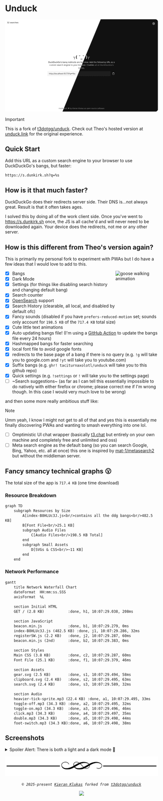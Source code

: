 # Unduck

![dark and light modes of the app](.github/images/both.webp)

> [!IMPORTANT]
> This is a fork of [t3dotgg/unduck](https://github.com/t3dotgg/unduck). Check out Theo's hosted version at [unduck.link](https://unduck.link) for the original experience.

## Quick Start

Add this URL as a custom search engine to your browser to use DuckDuckGo's bangs, but faster:
```
https://s.dunkirk.sh?q=%s
```

## How is it that much faster?

DuckDuckGo does their redirects server side. Their DNS is...not always great. Result is that it often takes ages.

I solved this by doing all of the work client side. Once you've went to https://s.dunkirk.sh once, the JS is all cache'd and will never need to be downloaded again. Your device does the redirects, not me or any other server.

## How is this different from Theo's version again?

This is primarily my personal fork to experiment with PWAs but I do have a few ideas that I would love to add to this.

<img align="right" width="140" height="140" src="https://raw.githubusercontent.com/taciturnaxolotl/unduck/main/public/goose.gif" alt="goose walking animation"/>

- [x] Bangs
- [x] Dark Mode
- [x] Settings (for things like disabling search history and changing default bang)
- [x] Search counter
- [x] [OpenSearch](https://developer.mozilla.org/en-US/docs/Web/XML/Guides/OpenSearch) support
- [x] Search History (clearable, all local, and disabled by default ofc)
- [x] Fancy sounds (disabled if you have `prefers-reduced-motion` set; sounds only account for `198.5 KB` of the `717.4 KB` total size)
- [x] Cute little text animations
- [x] Auto updating bangs file! (I'm using a [GitHub Action](https://github.com/taciturnaxolotl/unduck/actions/workflows/update-bangs.yaml) to update the bangs file every 24 hours)
- [x] Hashmapped bangs for faster searching
- [x] local font file to avoid google fonts
- [x] redirects to the base page of a bang if there is no query (e.g. `!g` will take you to google.com and `!yt` will take you to youtube.com)
- [x] Suffix bangs (e.g. `ghr! taciturnaxolotl/unduck` will take you to this github repo)
- [x] Quick settings (e.g. `!settings` or `!` will take you to the settings page)
- [ ] ~Search suggestions~ (as far as I can tell this essentially impossible to do natively with either firefox or chrome; please correct me if I'm wrong though. In this case I would very much love to be wrong)

and then some more really ambitious stuff like:

> [!NOTE]
> Umm yeah, I know I might not get to all of that and yes this is essentially me finally discovering PWAs and wanting to smash everything into one lol.

- [ ] Omptimistic UI chat wrapper (basically [t3.chat](https://t3.chat) but entirely on your own machine and completely free and unlimited and oss)
- [ ] Meta search engine as the default bang (so you can search Google, Bing, Yahoo, etc. all at once) this one is inspired by [mat-1/metasearch2](https://github.com/mat-1/metasearch2) but without the middleman server.

## Fancy smancy technical graphs 😮

The total size of the app is `717.4 KB` (one time download)

### Resource Breakdown

```mermaid
graph TD
    subgraph Resources by Size
        A[index-B8HLUc3J.js<br/>contains all the ddg bangs<br/>482.5 KB]
        B[Font File<br/>25.1 KB]
        subgraph Audio Files
            C[Audio Files<br/>198.5 KB Total]
        end
        subgraph Small Assets
            D[SVGs & CSS<br/>~11 KB]
        end
    end
```

### Network Performance

```mermaid
gantt
    title Network Waterfall Chart
    dateFormat  HH:mm:ss.SSS
    axisFormat  %L
    
    section Initial HTML
    GET / (2.8 KB)           :done, h1, 10:07:29.038, 208ms
    
    section JavaScript
    beacon.min.js            :done, b1, 10:07:29.279, 0ms
    index-B8HLUc3J.js (482.5 KB) :done, j1, 10:07:29.286, 32ms
    registerSW.js (2.2 KB)   :done, j2, 10:07:29.287, 60ms
    beacon.min.js (2nd)      :done, b2, 10:07:29.383, 0ms
    
    section Styles
    Main CSS (3.8 KB)        :done, c2, 10:07:29.287, 60ms
    Font File (25.1 KB)      :done, f1, 10:07:29.379, 46ms
    
    section Assets
    gear.svg (2.5 KB)        :done, s1, 10:07:29.494, 58ms
    clipboard.svg (2.4 KB)   :done, s2, 10:07:29.495, 63ms
    search.svg (2.4 KB)      :done, s3, 10:07:29.589, 32ms
    
    section Audio
    heavier-tick-sprite.mp3 (22.4 KB) :done, a1, 10:07:29.495, 33ms
    toggle-off.mp3 (34.3 KB) :done, a2, 10:07:29.495, 32ms
    toggle-on.mp3 (34.3 KB)  :done, a3, 10:07:29.496, 46ms
    click.mp3 (34.3 KB)      :done, a4, 10:07:29.497, 35ms
    double.mp3 (34.3 KB)     :done, a5, 10:07:29.498, 44ms
    foot-switch.mp3 (34.3 KB):done, a6, 10:07:29.498, 38ms
```


## Screenshots

<details>
    <summary>Spoiler Alert: There is both a light and a dark mode 🤯</summary>

### Light Mode

![Light Mode](.github/images/light.webp)
![Light Mode with Search History](.github/images/light-history.webp)
![Light Mode 404](.github/images/light-404.webp)

### Dark Mode 💪

![Dark Mode](.github/images/dark.webp)
![Dark Mode with Search History](.github/images/dark-history.webp)
![Dark Mode 404](.github/images/dark-404.webp)

</details>

<p align="center">
	<img src="https://raw.githubusercontent.com/taciturnaxolotl/carriage/main/.github/images/line-break.svg" />
</p>

<p align="center">
	<i><code>&copy 2025-present <a href="https://github.com/taciturnaxolotl">Kieran Klukas</a> forked from <a href="https://github.com/t3dotgg/unduck">t3dotgg/unduck</a></code></i>
</p>

<p align="center">
	<a href="https://github.com/taciturnaxolotl/unduck/blob/main/LICENSE.md"><img src="https://img.shields.io/static/v1.svg?style=for-the-badge&label=License&message=MIT&logoColor=d9e0ee&colorA=363a4f&colorB=b7bdf8"/></a>
</p>
